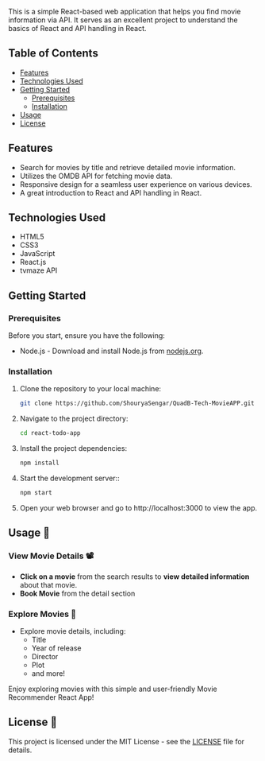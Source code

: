 This is a simple React-based web application that helps you find movie information via API. It serves as an excellent project to understand the basics of React and API handling in React.

## Table of Contents

- [Features](#features)
- [Technologies Used](#technologies-used)
- [Getting Started](#getting-started)
  - [Prerequisites](#prerequisites)
  - [Installation](#installation)
- [Usage](#usage)
- [License](#license)

## Features

- Search for movies by title and retrieve detailed movie information.
- Utilizes the OMDB API for fetching movie data.
- Responsive design for a seamless user experience on various devices.
- A great introduction to React and API handling in React.

## Technologies Used

- HTML5
- CSS3
- JavaScript
- React.js
- tvmaze API

## Getting Started

### Prerequisites

Before you start, ensure you have the following:

- Node.js - Download and install Node.js from [nodejs.org](https://nodejs.org/).

### Installation

1. Clone the repository to your local machine:

   ```bash
   git clone https://github.com/ShouryaSengar/QuadB-Tech-MovieAPP.git

2. Navigate to the project directory:

   ```bash
   cd react-todo-app

3. Install the project dependencies:

   ```bash
   npm install

4. Start the development server::

   ```bash
   npm start

5. Open your web browser and go to http://localhost:3000 to view the app.

## Usage 📝

### View Movie Details 📽️

- **Click on a movie** from the search results to **view detailed information** about that movie.
- **Book Movie** from the detail section
  
### Explore Movies 🍿

- Explore movie details, including:
  - Title
  - Year of release
  - Director
  - Plot
  - and more!

Enjoy exploring movies with this simple and user-friendly Movie Recommender React App!

## License 📜

This project is licensed under the MIT License - see the [LICENSE](LICENSE) file for details.
